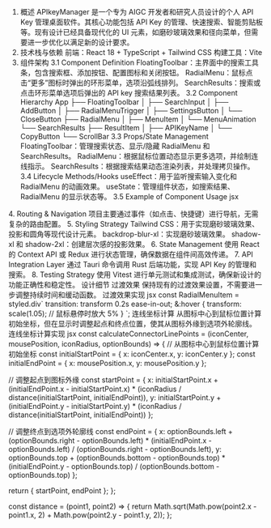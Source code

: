 1. 概述
APIkeyManager 是一个专为 AIGC 开发者和研究人员设计的个人 API Key 管理桌面软件。其核心功能包括 API Key 的管理、快速搜索、智能剪贴板等。现有设计已经具备现代化的 UI 元素，如磨砂玻璃效果和径向菜单，但需要进一步优化以满足新的设计要求。
2. 技术栈与依赖
前端：React 18 + TypeScript + Tailwind CSS
构建工具：Vite
3. 组件架构
3.1 Component Definition
FloatingToolbar：主界面中的搜索工具条，包含搜索框、添加按钮、配置图标和关闭按钮。
RadialMenu：鼠标点击“更多”图标时弹出的环形菜单，选项沿弧线排列。
SearchResults：搜索或点击环形菜单选项后弹出的 API key 搜索结果列表。
3.2 Component Hierarchy
App
├── FloatingToolbar
│   ├── SearchInput
│   ├── AddButton
│   ├── RadialMenuTrigger
│   ├── SettingsButton
│   └── CloseButton
├── RadialMenu
│   ├── MenuItem
│   └── MenuAnimation
└── SearchResults
    ├── ResultItem
    │   ├── APIKeyName
    │   └── CopyButton
    └── ScrollBar
3.3 Props/State Management
FloatingToolbar：管理搜索状态、显示/隐藏 RadialMenu 和 SearchResults。
RadialMenu：根据鼠标位置动态显示更多选项，并绘制连线指示。
SearchResults：根据搜索结果动态渲染列表，并处理拷贝操作。
3.4 Lifecycle Methods/Hooks
useEffect：用于监听搜索输入变化和 RadialMenu 的动画效果。
useState：管理组件状态，如搜索结果、RadialMenu 的显示状态等。
3.5 Example of Component Usage
jsx
<FloatingToolbar />
<RadialMenu />
<SearchResults />
4. Routing & Navigation
项目主要通过事件（如点击、快捷键）进行导航，无需复杂的路由配置。
5. Styling Strategy
Tailwind CSS：用于实现磨砂玻璃效果、投影和圆角等现代设计元素。
backdrop-blur-xl：实现磨砂玻璃效果。
shadow-xl 和 shadow-2xl：创建层次感的投影效果。
6. State Management
使用 React 的 Context API 或 Redux 进行状态管理，确保数据在组件间高效传递。
7. API Integration Layer
通过 Tauri 命令调用 Rust 后端功能，实现 API Key 的管理和搜索。
8. Testing Strategy
使用 Vitest 进行单元测试和集成测试，确保新设计的功能正确性和稳定性。
设计细节
过渡效果
保持现有的过渡效果设置，不需要进一步调整持续时间和缓动函数。
过渡效果实现
jsx
const RadialMenuItem = styled.div`
  transition: transform 0.2s ease-in-out;
  &:hover {
    transform: scale(1.05); // 鼠标悬停时放大 5%
  }
`;
连线坐标计算
从图标中心到鼠标位置计算初始坐标，但在显示时调整起点和终点位置，使其从图标外缘到选项外轮廓线。
连线坐标计算实现
jsx
const calculateConnectorLinePoints = (iconCenter, mousePosition, iconRadius, optionBounds) => {
  // 从图标中心到鼠标位置计算初始坐标
  const initialStartPoint = { x: iconCenter.x, y: iconCenter.y };
  const initialEndPoint = { x: mousePosition.x, y: mousePosition.y };

  // 调整起点到图标外缘
  const startPoint = {
    x: initialStartPoint.x + (initialEndPoint.x - initialStartPoint.x) * (iconRadius / distance(initialStartPoint, initialEndPoint)),
    y: initialStartPoint.y + (initialEndPoint.y - initialStartPoint.y) * (iconRadius / distance(initialStartPoint, initialEndPoint))
  };

  // 调整终点到选项外轮廓线
  const endPoint = {
    x: optionBounds.left + (optionBounds.right - optionBounds.left) * (initialEndPoint.x - optionBounds.left) / (optionBounds.right - optionBounds.left),
    y: optionBounds.top + (optionBounds.bottom - optionBounds.top) * (initialEndPoint.y - optionBounds.top) / (optionBounds.bottom - optionBounds.top)
  };

  return { startPoint, endPoint };
};

const distance = (point1, point2) => {
  return Math.sqrt(Math.pow(point2.x - point1.x, 2) + Math.pow(point2.y - point1.y, 2));
};
